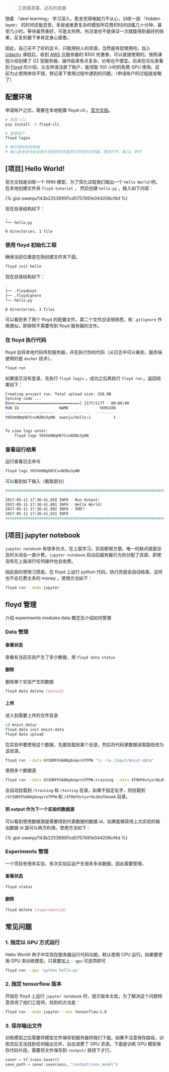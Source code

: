 > 工欲善其事，必先利其器

随着 『deel learning』 学习深入，愈发觉得电脑力不从心，训练一层 『hidden layer』 的时间还能忍受，多层或者更复杂的模型所花费的时间动辄几十分钟，甚至几小时。等待虽然美好，可是太煎熬，何况谁也不能保证一次就能得到最好的结果，反复折磨下来肯定身心疲惫。

因此，自己买不了好的显卡，只能用别人的资源，当然是有偿使用哈。加入 [Udacity](https://www.udacity.com) 课程后，收到 [AWS](https://aws.amazon.com) 云服务器的 $100 优惠券，可以直接使用的。按照课程介绍创建了 G2 型服务器，操作起来有点复杂，价格也不便宜。后来在论坛里看到 [Floyd](https://www.floydhub.com/) 的介绍，又去申请注册了账户，能领取 100 小时的免费 GPU 使用。目前为止使用体验不错，特记录下使用过程中遇到的问题。（申请账户的过程就省略了）

## 配置环境

申请账户之后，需要在本地配置 floyd-cli 。[官方文档](https://www.floydhub.com/welcome)。

```bash
# 安装 cli
pip install -U floyd-cli

# 登录账户
floyd login

# 拷贝授权码到终端
# 输入登录命令后会提示你授权码页面将打开您的浏览器，是否打开，输入y 即可
```

## [项目] Hello World!

官方文档是训练一个 RNN 模型，为了简化过程我们输出一个 `Hello World!`吧。在本地创建文件夹 `floyd-tutorial` ，
然后创建 `hello.py` ，输入如下内容：

{% gist owenju/143b22536997cd0757491e044206cf4d %}

现在目录结构如下：

```
.
└── hello.py

0 directories, 1 file
```

### 使用 floyd 初始化工程

确保当前位置是在刚创建文件夹下面。

```bash
floyd init hello
```

现在目录结构如下：

```bash
.
├── .floydexpt
├── .floydignore
└── hello.py

0 directories, 3 files
```

可以看到多了两个 floyd 的配置文件。第二个文件应该很熟悉，和 `.gitignore` 作用类似，即排除不需要传到 floyd 服务器的文件。

### 在 floyd 执行代码

floyd 会将本地代码传到服务器，并在执行你的代码（从日志中可以看到，服务端使用的是 `docker` 技术）。

```bash
floyd run
```

如果提示没有登录，先执行 `floyd login` ，成功之后再执行 `floyd run` 。返回结果如下：

```bash
Creating project run. Total upload size: 328.0B
Syncing code ...
Done=============================] 1177/1177 - 00:00:00
RUN ID                  NAME              VERSION
----------------------  --------------  ---------
Y65Vm9BqhB7CvvNZNs3yHN  owenju/hello:1          1


To view logs enter:
    floyd logs Y65Vm9BqhB7CvvNZNs3yHN
```

### 查看运行结果

运行查看日志命令

```bash
floyd logs Y65Vm9BqhB7CvvNZNs3yHN
```

可以看到如下输入（截取部分）

```bash
################################################################################

2017-05-11 17:36:41,858 INFO - Run Output:
2017-05-11 17:36:41,891 INFO - Hello World!
2017-05-11 17:36:41,892 INFO - 你好!
2017-05-11 17:36:41,931 INFO -
################################################################################
```

## [项目] jupyter notebook

`jupyter notebook` 有很多优点，在上面学习，实验都很方便。唯一的缺点就是没及时关闭会一直计费。`jupyter notebook` 启动后服务器已为你分配了资源，即使没有在上面进行任何操作也会收费。

因此我的使用习惯是，在 floyd 上运行 python 代码。执行完就会自动结束。这样也不会花费太多的 money 。使用方法如下：

```bash
floyd run --mode jupyter
```

## floyd 管理

介绍 experiments modules data 概念及介绍如何管理

### Data 管理

#### 查看状态

查看有当前实验产生了多少数据，用 `floyd data status`

#### 删除

删除某个实验产生的数据

```bash
floyd data delete [dataid]
```

#### 上传

进入到需要上传的文件目录

```bash
cd mnist_data/
floyd data init mnist-data
floyd data upload
```

在实验中要使用这个数据，先要挂载到某个目录，然后将代码里数据读取路径改为该目录。

```bash
floyd run --data GY3QRFFUA8KpbnqvroTPPW "ls -la /input/mnist-data"
```

使用多个数据源

```bash
floyd run --data GY3QRFFUA8KpbnqvroTPPW:training --data 4T9bF6vtyvrHLdUsFbUumA:testing "python script.py"
```

会自动挂载到 `/training` 和 `/testing` 目录，如果不指定名字，则挂载到 `/GY3QRFFUA8KpbnqvroTPPW` 和 `/4T9bF6vtyvrHLdUsFbUumA` 目录。

#### 把 output 作为下一个实验的数据源

可以看到使用数据源是需要得到代表数据的数据 id，如果能够获得上次实验的输出数据 id 就可以再次利用。使用方法如下：

{% gist owenju/143b22536997cd0757491e044206cf4d %}


### Experiments 管理

一个项目有很多实验，多次实验后会产生很多多余数据，因此需要管理。

#### 查看状态

```bash
floyd status
```

#### 删除

```bash
floyd delete [experimentid]
```

## 常见问题

### 1. 指定以 GPU 方式运行

Hello World! 例子中实现在服务器运行代码功能，默认使用 CPU 运行。如果要使用 GPU 来训练模型，只需要加上 `--gpu` 可选项即可

```bash
floyd run --gpu 'python hello.py'
```

### 2. 指定 tensorflow 版本

开始在 floyd 上运行 `jupyter notebook` 时，提示版本太低，为了解决这个问题特意咨询了他们工程师，找到的方法是：

```bash
floyd run --mode jupyter --env tensorflow-1.0
```

### 3. 保存输出文件

训练模型之后需要将模型文件保存到服务器供我们下载。如果不注意保存路径，训练完后无法找到任何输出文件，白白浪费了 GPU 资源。下面是训练 GPU 模型保存代码片段，需要将文件保存到 `/output/` 路径下才行。

```python
saver = tf.train.Saver()
save_path = saver.save(sess, "/output/conv_model")
```
